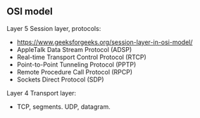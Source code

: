 ## OSI model
Layer 5 Session layer, protocols:
- https://www.geeksforgeeks.org/session-layer-in-osi-model/
- AppleTalk Data Stream Protocol (ADSP) 
- Real-time Transport Control Protocol (RTCP)
- Point-to-Point Tunneling Protocol (PPTP)
- Remote Procedure Call Protocol (RPCP)
- Sockets Direct Protocol (SDP)

Layer 4 Transport layer:
- TCP, segments. UDP, datagram.
